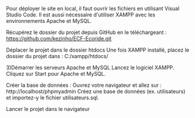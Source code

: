Pour déployer le site en local, il faut ouvrir les fichiers en utilisant Visual Studio Code. Il est aussi nécessaire d'utiliser XAMPP avec les environnements Apache et MySQL.

Récupérez le dossier du projet depuis GitHub en le téléchargeant :
https://github.com/kezinho/ECF-Ecoride.git

Déplacer le projet dans le dossier htdocs Une fois XAMPP installé, placez le dossier du projet dans :
C:/xampp/htdocs/

3)Démarrer les serveurs Apache et MySQL Lancez le logiciel XAMPP. Cliquez sur Start pour Apache et MySQL.

Créer la base de données : Ouvrez votre navigateur et allez sur : http://localhost/phpmyadmin Créez une base de données (ex. utilisateurs) et importez-y le fichier utilisateurs.sql.

Lancer le projet dans le navigateur
